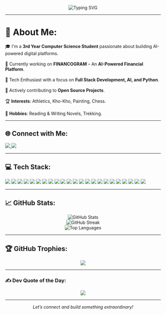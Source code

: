 <!-- README.md for GitHub Profile -->

<!-- 🔥 Animated Banner -->
<p align="center">
  <img src="https://readme-typing-svg.demolab.com?font=Fira+Code&size=30&pause=1000&color=F7F7F7&center=true&vCenter=true&multiline=true&width=900&lines=Hi+%F0%9F%91%8B%2C+I'm+Sathvik+Vemula;3rd+Year+CS+Undergrad+%7C+AI+Developer;Full+Stack+%7C+Python+%7C+Django+%7C+React;Currently+building+FINANCOGRAM;Let's+connect+%F0%9F%9A%80" alt="Typing SVG" />
</p>

---

# 💫 About Me:
🎓 I'm a **3rd Year Computer Science Student** passionate about building AI-powered digital platforms.<br>  
🚀 Currently working on **FINANCOGRAM** – An **AI-Powered Financial Platform**.<br>  
🧠 Tech Enthusiast with a focus on **Full Stack Development, AI, and Python**.<br>  
🤝 Actively contributing to **Open Source Projects**.<br>  
🏆 **Interests**: Athletics, Kho-Kho, Painting, Chess.<br>  
🎨 **Hobbies**: Reading & Writing Novels, Trekking.<br>  

---

## 🌐 Connect with Me:
<p align="left">
  <a href="https://linkedin.com/in/sathvik-vemula-027022359" target="_blank">
    <img src="https://img.shields.io/badge/LinkedIn-%230077B5.svg?style=flat-square&logo=linkedin&logoColor=white" />
  </a>
  <a href="mailto:vemulasathvik3115@gmail.com">
    <img src="https://img.shields.io/badge/Email-D14836?style=flat-square&logo=gmail&logoColor=white" />
  </a>
</p>

---

## 💻 Tech Stack:
<p align="left">
  <!-- Languages -->
  <img src="https://img.shields.io/badge/Python-3670A0?style=flat&logo=python&logoColor=ffdd54"/>
  <img src="https://img.shields.io/badge/Java-%23ED8B00.svg?style=flat&logo=openjdk&logoColor=white"/>
  <img src="https://img.shields.io/badge/JavaScript-%23323330.svg?style=flat&logo=javascript&logoColor=%23F7DF1E"/>
  <img src="https://img.shields.io/badge/HTML5-%23E34F26.svg?style=flat&logo=html5&logoColor=white"/>
  <img src="https://img.shields.io/badge/CSS3-%231572B6.svg?style=flat&logo=css3&logoColor=white"/>

  <!-- Frontend & Styling -->
  <img src="https://img.shields.io/badge/React-%2320232a.svg?style=flat&logo=react&logoColor=%2361DAFB"/>
  <img src="https://img.shields.io/badge/TailwindCSS-%2338B2AC.svg?style=flat&logo=tailwind-css&logoColor=white"/>
  <img src="https://img.shields.io/badge/Bootstrap-%238511FA.svg?style=flat&logo=bootstrap&logoColor=white"/>
  <img src="https://img.shields.io/badge/React%20Hook%20Form-%23EC5990.svg?style=flat&logo=reacthookform&logoColor=white"/>
  <img src="https://img.shields.io/badge/React_Router-CA4245?style=flat&logo=react-router&logoColor=white"/>

  <!-- Backend -->
  <img src="https://img.shields.io/badge/Django-%23092E20.svg?style=flat&logo=django&logoColor=white"/>
  <img src="https://img.shields.io/badge/DjangoREST-ff1709?style=flat&logo=django&logoColor=white&color=ff1709&labelColor=gray"/>
  <img src="https://img.shields.io/badge/Express.js-%23404d59.svg?style=flat&logo=express&logoColor=%2361DAFB"/>
  <img src="https://img.shields.io/badge/node.js-6DA55F?style=flat&logo=node.js&logoColor=white"/>

  <!-- Database -->
  <img src="https://img.shields.io/badge/MySQL-4479A1.svg?style=flat&logo=mysql&logoColor=white"/>
  <img src="https://img.shields.io/badge/MongoDB-%234ea94b.svg?style=flat&logo=mongodb&logoColor=white"/>

  <!-- AI / ML -->
  <img src="https://img.shields.io/badge/TensorFlow-%23FF6F00.svg?style=flat&logo=TensorFlow&logoColor=white"/>
  <img src="https://img.shields.io/badge/Keras-%23D00000.svg?style=flat&logo=Keras&logoColor=white"/>
  <img src="https://img.shields.io/badge/scikit--learn-%23F7931E.svg?style=flat&logo=scikit-learn&logoColor=white"/>
  <img src="https://img.shields.io/badge/NumPy-%23013243.svg?style=flat&logo=numpy&logoColor=white"/>
  <img src="https://img.shields.io/badge/Pandas-%23150458.svg?style=flat&logo=pandas&logoColor=white"/>
  <img src="https://img.shields.io/badge/Matplotlib-%23ffffff.svg?style=flat&logo=Matplotlib&logoColor=black"/>

  <!-- Design -->
  <img src="https://img.shields.io/badge/Adobe%20Lightroom-31A8FF.svg?style=flat&logo=Adobe%20Lightroom&logoColor=white"/>
</p>

---

## 📈 GitHub Stats:
<p align="center">
  <img src="https://github-readme-stats.vercel.app/api?username=sathvik3115&theme=github_dark&hide_border=false&include_all_commits=true&count_private=true" alt="GitHub Stats" />
  <br>
  <img src="https://nirzak-streak-stats.vercel.app/?user=sathvik3115&theme=github_dark&hide_border=false" alt="GitHub Streak" />
  <br>
  <img src="https://github-readme-stats.vercel.app/api/top-langs/?username=sathvik3115&theme=github_dark&hide_border=false&layout=compact" alt="Top Languages" />
</p>

---

## 🏆 GitHub Trophies:
<p align="center">
  <img src="https://github-profile-trophy.vercel.app/?username=sathvik3115&theme=radical&no-frame=false&no-bg=true&margin-w=8" />
</p>

---

### ✍️ Dev Quote of the Day:
<p align="center">
  <img src="https://quotes-github-readme.vercel.app/api?type=horizontal&theme=merko" />
</p>

---

<!-- Optional Footer -->
<p align="center" style="font-style: italic;">
  Let’s connect and build something extraordinary!
</p>
